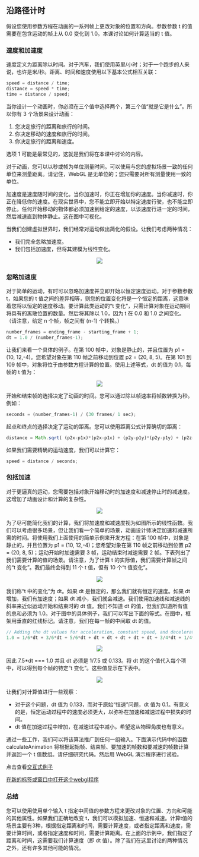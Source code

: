 ## 沿路径计时

假设您使用参数方程在动画的一系列帧上更改对象的位置和方向。参数参数 t 的值需要在包含运动的帧上从 0.0 变化到 1.0。本课讨论如何计算适当的 t 值。

### 速度和加速度

速度定义为距离除以时间。对于汽车，我们使用英里/小时；对于一个跑步的人来说，也许是米/秒。距离、时间和速度使用以下基本公式相互关联：

```js
speed = distance / time;
distance = speed * time;
time = distance / speed;
```

当你设计一个动画时，你必须在三个值中选择两个，第三个值“就是它是什么”。所以你有 3 个场景来设计动画：

1. 您决定旅行的距离和旅行的时间。
2. 你决定移动的速度和旅行的时间。
3. 你决定旅行的距离和速度。

选项 1 可能是最常见的，这就是我们将在本课中讨论的内容。

对于动画，您可以以秒或帧为单位测量时间。可以使用与您的虚拟场景一致的任何单位来测量距离。请记住，WebGL 是无单位的；您只需要对所有测量使用一致的单位。

加速度是速度随时间的变化。当你加速时，你正在增加你的速度。当你减速时，你正在降低你的速度。在现实世界中，您不能立即开始以特定速度行驶，也不能立即停止。任何开始移动的物体都必须加速到给定的速度，以该速度行进一定的时间，然后减速直到物体静止。这在图中可视化。

当我们创建虚拟世界时，我们经常对运动做出简化的假设。让我们考虑两种情况：

- 我们完全忽略加速度。
- 我们包括加速度，但将其建模为线性变化。

<center>
  <img src='/7/acceleration.png' />
</center>

### 忽略加速度

对于简单的运动，有时可以忽略加速度并立即开始以恒定速度运动。对于参数参数 t，如果您的 t 值之间的差异相等，则您的位置变化将是一个恒定的距离，这意味着您将以恒定的速度移动。要计算此类运动的“t 变化”，只需计算对象在运动期间将具有的离散位置的数量。然后将其除以 1.0，因为 t 在 0.0 和 1.0 之间变化。 （请注意，给定 n 个帧，帧之间有 (n-1) 个转换。）

```js
number_frames = ending_frame - starting_frame + 1;
dt = 1.0 / (number_frames-1);
```

让我们来看一个具体的例子。在第 100 帧中，对象是静止的，并且位置为 p1 = (10, 12,-4)。您希望对象在第 110 帧之前移动到位置 p2 = (20, 8, 5)。在第 101 到 109 帧中，对象将位于由参数方程计算的位置。使用上述等式，dt 的值为 0.1，每帧的 t 值为：

<center>
  <img src='/7/eq2.png' />
</center>

开始和结束帧的选择决定了动画的时间。您可以通过除以帧速率将帧数转换为秒。例如：

```js
seconds = (number_frames-1) / (30 frames/ 1 sec);
```

起点和终点的选择决定了运动的距离。您可以使用距离公式计算确切的距离：
```js
distance = Math.sqrt( (p2x-p1x)*(p2x-p1x) + (p2y-p1y)*(p2y-p1y) + (p2z-p1z)*(p2z-p1z));
```

如果我们需要精确的运动速度，我们可以计算它：
```js
speed = distance / seconds;
```

### 包括加速

对于更逼真的运动，您需要包括对象开始移动时的加速度和减速停止时的减速度。这增加了动画设计和计算的复杂性。

<center>
  <img src='/7/acceleration_simplified.png' />
</center>

为了尽可能简化我们的计算，我们将加速度和减速度视为如图所示的线性函数。我们可以考虑很多场景，但让我们看一个简单的场景，动画设计师决定加速和减速所需的时间。将使用我们上面使用的简单示例来开发方程：在第 100 帧中，对象是静止的，并且位置为 p1 = (10, 12,-4)；您希望对象在第 110 帧之前移动到位置 p2 = (20, 8, 5)；运动开始时加速需要 3 帧，运动结束时减速需要 2 帧。下表列出了我们需要计算的值的场景。请注意，为了计算 t 的实际值，我们需要计算帧之间的“t 变化”。我们最终会得到 11 个 t 值，但有 10 个“t 值变化”。

<center>
  <img src='/7/eq3.png' />
</center>

我们称“t 中的变化”为 dt。如果 dt 是恒定的，那么我们就有恒定的速度。如果 dt 增加，我们有加速度；如果 dt 减小，我们就会减速。我们使用加速线和减速线的斜率来近似运动开始和结束时的 dt 值。我们不知道 dt 的值，但我们知道所有值的总和必须为 1.0。对于图中的具体例子，我们可以写出下面的等式。在图中，框架用垂直的红线标记。请注意，我们在每一帧的中间取 dt 的值。

```js
// Adding the dt values for acceleration, constant speed, and deceleration
1.0 = 1/6*dt + 3/6*dt + 5/6*dt + dt + dt + dt + dt + dt + 3/4*dt + 1/4*dt;
```

<center>
  <img src='/7/acceleration_example.png' />
</center>

因此 7.5*dt === 1.0 并且 dt 必须是 1/7.5 或 0.133。将 dt 的这个值代入每个项中，可以得到每个帧的特定“t 变化”。这些值显示在下表中。

<center>
  <img src='/7/eq4.png' />
</center>

让我们对计算值进行一些观察：

- 对于这个问题，dt 值为 0.133，而对于原始“恒速”问题，dt 值为 0.1。有意义的是，恒定运动过程中的速度必须更大，以弥补在加速和减速过程中损失的时间。
- dt 值在加速过程中增加，在减速过程中减小。希望这从物理角度也有意义。

通过一些工作，我们可以将该算法推广到任何一组输入。下面演示代码中的函数 calculateAnimation 将根据起始帧、结束帧、要加速的帧数和要减速的帧数计算并返回一个 t 值数组。请仔细研究代码。然后用 WebGL 演示程序进行试验。

点击查看[交互式例子](http://learnwebgl.brown37.net/07_cameras/timing_along_a_path.html#include-acceleration)

[在新的标签或窗口中打开这个webgl程序](http://learnwebgl.brown37.net/07_cameras/points_along_a_path/points_along_a_path.html)

### 总结

您可以使用使用单个输入 t 指定中间值的参数方程来更改对象的位置、方向和可能的其他属性。如果我们正确地改变 t，我们可以模拟加速、恒速和减速。计算t值的场景主要有3种，根据指定距离和时间，需要计算速度，或者指定距离和速度，需要计算时间，或者指定速度和时间，需要计算距离。在上面的示例中，我们指定了距离和时间，这需要我们计算速度（即 dt 值）。除了我们在这里讨论的两种情况之外，还有许多其他可能的情况。